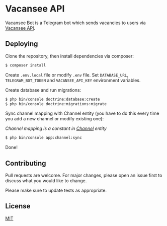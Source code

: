 # Vacansee API

Vacansee Bot is a Telegram bot which sends vacancies to users via [Vacansee API](https://github.com/mesolaries/vacansee-api).

## Deploying

Clone the repository, then install dependencies via composer:

```bash
$ composer install
```

Create `.env.local` file or modify `.env` file. Set `DATABASE_URL`, `TELEGRAM_BOT_TOKEN` and `VACANSEE_API_KEY` environment variables.

Create database and run migrations:

```bash
$ php bin/console doctrine:database:create
$ php bin/console doctrine:migrations:migrate
```

Sync channel mapping with Channel entity (you have to do this every time you add a new channel or modify existing one):

_Channel mapping is a constant in [Channel](src/Entity/Channel.php) entity_

```bash
$ php bin/console app:channel:sync
```

Done!

## Contributing
Pull requests are welcome. For major changes, please open an issue first to discuss what you would like to change.

Please make sure to update tests as appropriate.

## License
[MIT](LICENSE)